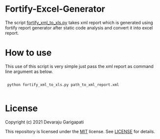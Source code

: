# Fortify-Excel-Generator
The script [fortify_xml_to_xls.py](https://github.com/devarajug/Fortify-Excel-Generator/blob/main/fortify_xml_to_xls.py) takes xml report which is generated using fortify report generator after static code analysis and convert it into excel report.

# How to use

This use of this script is very simple just pass the xml report as command line argument as below.

```

 python fortify_xml_to_xls.py path_to_xml_report.xml 
 
 ```

# License

Copyright (c) 2021 Devaraju Garigapati

This repository is licensed under the [MIT](https://opensource.org/licenses/MIT) license.
See [LICENSE](https://opensource.org/licenses/MIT) for details.
